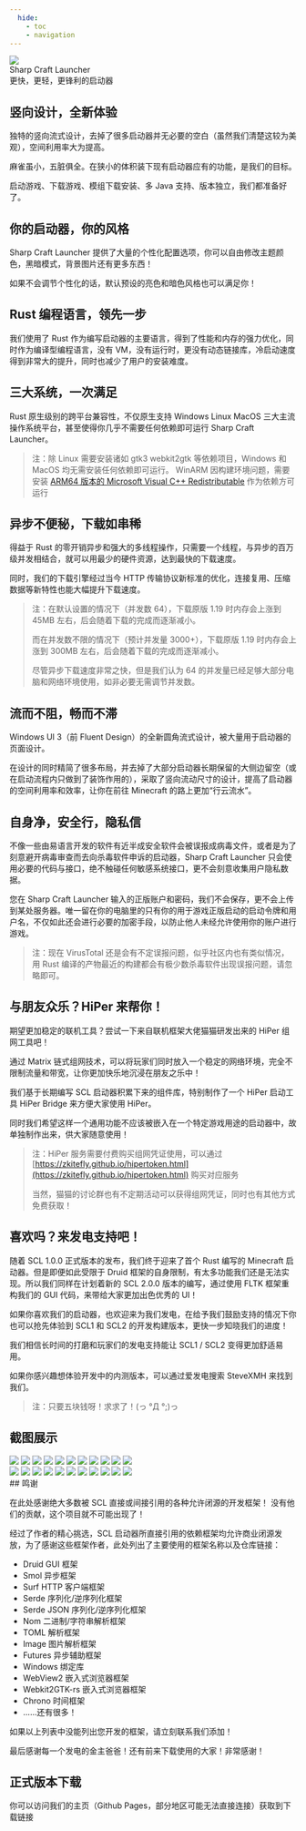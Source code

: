 ```yaml
---
  hide:
    - toc
    - navigation
---
```


<link rel="stylesheet" href="assets/index.css" />

<div class="title">
    
<img src="assets/scl-icon.svg" />

<div>
  <div class="name">Sharp Craft Launcher</div>
  <div>更快，更轻，更锋利的启动器</div>
</div>

</div>

## 竖向设计，全新体验

独特的竖向流式设计，去掉了很多启动器并无必要的空白（虽然我们清楚这较为美观），空间利用率大为提高。

麻雀虽小，五脏俱全。在狭小的体积装下现有启动器应有的功能，是我们的目标。

启动游戏、下载游戏、模组下载安装、多 Java 支持、版本独立，我们都准备好了。

## 你的启动器，你的风格

Sharp Craft Launcher 提供了大量的个性化配置选项，你可以自由修改主题颜色，黑暗模式，背景图片还有更多东西！

如果不会调节个性化的话，默认预设的亮色和暗色风格也可以满足你！

## Rust 编程语言，领先一步

我们使用了 Rust 作为编写启动器的主要语言，得到了性能和内存的强力优化，同时作为编译型编程语言，没有 VM，没有运行时，更没有动态链接库，冷启动速度得到非常大的提升，同时也减少了用户的安装难度。

## 三大系统，一次满足

Rust 原生级别的跨平台兼容性，不仅原生支持 Windows Linux MacOS 三大主流操作系统平台，甚至使得你几乎不需要任何依赖即可运行 Sharp Craft Launcher。

> 注：除 Linux 需要安装诸如 gtk3 webkit2gtk 等依赖项目，Windows 和 MacOS 均无需安装任何依赖即可运行。
> WinARM 因构建环境问题，需要安装 [ARM64 版本的 Microsoft Visual C++ Redistributable](https://aka.ms/vs/17/release/vc_redist.arm64.exe) 作为依赖方可运行

## 异步不便秘，下载如串稀

得益于 Rust 的零开销异步和强大的多线程操作，只需要一个线程，与异步的百万级并发相结合，就可以用最少的硬件资源，达到最快的下载速度。

同时，我们的下载引擎经过当今 HTTP 传输协议新标准的优化，连接复用、压缩数据等新特性也能大幅提升下载速度。

> 注：在默认设置的情况下（并发数 64），下载原版 1.19 时内存会上涨到 45MB 左右，后会随着下载的完成而逐渐减小。
>
> 而在并发数不限的情况下（预计并发量 3000+），下载原版 1.19 时内存会上涨到 300MB 左右，后会随着下载的完成而逐渐减小。
>
> 尽管异步下载速度非常之快，但是我们认为 64 的并发量已经足够大部分电脑和网络环境使用，如非必要无需调节并发数。

## 流而不阻，畅而不滞

Windows UI 3（前 Fluent Design）的全新圆角流式设计，被大量用于启动器的页面设计。

在设计的同时精简了很多布局，并去掉了大部分启动器长期保留的大侧边留空（或在启动流程内只做到了装饰作用的），采取了竖向流动尺寸的设计，提高了启动器的空间利用率和效率，让你在前往 Minecraft 的路上更加“行云流水”。

## 自身净，安全行，隐私信

不像一些由易语言开发的软件有近半成安全软件会被误报成病毒文件，或者是为了刻意避开病毒审查而去向杀毒软件申诉的启动器，Sharp Craft Launcher 只会使用必要的代码与接口，绝不触碰任何敏感系统接口，更不会刻意收集用户隐私数据。

您在 Sharp Craft Launcher 输入的正版账户和密码，我们不会保存，更不会上传到某处服务器。唯一留在你的电脑里的只有你的用于游戏正版启动的启动令牌和用户名，不仅如此还会进行必要的加密手段，以防止他人未经允许使用你的账户进行游戏。

> 注：现在 VirusTotal 还是会有不定误报问题，似乎社区内也有类似情况，用 Rust 编译的产物最近的构建都会有极少数杀毒软件出现误报问题，请忽略即可。

## 与朋友众乐？HiPer 来帮你！

期望更加稳定的联机工具？尝试一下来自联机框架大佬猫猫研发出来的 HiPer 组网工具吧！

通过 Matrix 链式组网技术，可以将玩家们同时放入一个稳定的网络环境，完全不限制流量和带宽，让你更加快乐地沉浸在朋友之乐中！

我们基于长期编写 SCL 启动器积累下来的组件库，特别制作了一个 HiPer 启动工具 HiPer Bridge 来方便大家使用 HiPer。

同时我们希望这样一个通用功能不应该被嵌入在一个特定游戏用途的启动器中，故单独制作出来，供大家随意使用！

> 注：HiPer 服务需要付费购买组网凭证使用，可以通过 [https://zkitefly.github.io/hipertoken.html](https://zkitefly.github.io/hipertoken.html) 购买对应服务
>
> 当然，猫猫的讨论群也有不定期活动可以获得组网凭证，同时也有其他方式免费获取！

## 喜欢吗？来发电支持吧！

随着 SCL 1.0.0 正式版本的发布，我们终于迎来了首个 Rust 编写的 Minecraft 启动器。但是即便如此受限于 Druid 框架的自身限制，有太多功能我们还是无法实现。所以我们同样在计划着新的 SCL 2.0.0 版本的编写，通过使用 FLTK 框架重构我们的 GUI 代码，来带给大家更加出色优秀的 UI！

如果你喜欢我们的启动器，也欢迎来为我们发电，在给予我们鼓励支持的情况下你也可以抢先体验到 SCL1 和 SCL2 的开发构建版本，更快一步知晓我们的进度！

我们相信长时间的打磨和玩家们的发电支持能让 SCL1 / SCL2 变得更加舒适易用。

如果你感兴趣想体验开发中的内测版本，可以通过爱发电搜索 SteveXMH 来找到我们。

> 注：只要五块钱呀！求求了！(っ °Д °;)っ

## 截图展示

<div class="showcase">

<img src="./assets/showcase-1.png">
<img src="./assets/showcase-2.png">
<img src="./assets/showcase-3.png">
<img src="./assets/showcase-4.png">
<img src="./assets/showcase-5.png">
<img src="./assets/showcase-6.png">
<img src="./assets/showcase-7.png">
<img src="./assets/showcase-8.png">
<img src="./assets/showcase-9.png">
<img src="./assets/showcase-10.png">
<img src="./assets/showcase-11.png">

</div>

<div class="showcase mac">

<img src="./assets/showcase-mac-1.png">
<img src="./assets/showcase-mac-2.png">
<img src="./assets/showcase-mac-3.png">
<img src="./assets/showcase-mac-4.png">
<img src="./assets/showcase-mac-5.png">
<img src="./assets/showcase-mac-6.png">
<img src="./assets/showcase-mac-7.png">
<img src="./assets/showcase-mac-8.png">
<img src="./assets/showcase-mac-9.png">
<img src="./assets/showcase-mac-10.png">
<img src="./assets/showcase-mac-11.png">

</div>
## 鸣谢

在此处感谢绝大多数被 SCL 直接或间接引用的各种允许闭源的开发框架！
没有他们的贡献，这个项目就不可能出现了！

经过了作者的精心挑选，SCL 启动器所直接引用的依赖框架均允许商业闭源发放，为了感谢这些框架作者，此处列出了主要使用的框架名称以及仓库链接：

- Druid GUI 框架
- Smol 异步框架
- Surf HTTP 客户端框架
- Serde 序列化/逆序列化框架
- Serde JSON 序列化/逆序列化框架
- Nom 二进制/字符串解析框架
- TOML 解析框架
- Image 图片解析框架
- Futures 异步辅助框架
- Windows 绑定库
- WebView2 嵌入式浏览器框架
- Webkit2GTK-rs 嵌入式浏览器框架
- Chrono 时间框架
- ……还有很多！

如果以上列表中没能列出您开发的框架，请立刻联系我们添加！

最后感谢每一个发电的金主爸爸！还有前来下载使用的大家！非常感谢！

## 正式版本下载

你可以访问我们的主页（Github Pages，部分地区可能无法直接连接）获取到下载链接

<!-- 为了不让标题改变留一个空标题在底下 -->
# 
